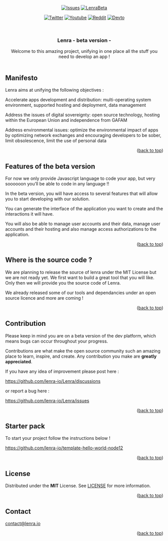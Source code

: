 <div id="top"></div>

<div align="center">

  [![Issues][issues-shield]][issues-url]
  [![LenraBeta][lenra-beta-shield]][lenra-beta-url]
</div>
<div align="center">
  <!-- Keep one empty line -->
  
  [![Twitter][twitter-shield]][twitter-url]
  [![Youtube][youtube-shield]][youtube-url]
  [![Reddit][reddit-shield]][reddit-url]
  [![Devto][devdotto-shield]][devdotto-url]
</div>



<!-- PROJECT LOGO -->
<br />
<div align="center">
  <!-- <a href="https://github.com/lenra-io/template-hello-world-node12">
    <img src="images/logo.png" alt="Logo" width="80" height="80">
  </a> -->

<h3 align="center">Lenra - beta version - </h3>

  <p align="center">
    Welcome to this amazing project, unifying in one place all the stuff you need to develop an app !
    <br />
    <br />
    <!-- 
    · -->
   
    
   
  </p>
</div>

<!-- GETTING STARTED -->
## Manifesto

Lenra aims at unifying the following objectives :


Accelerate apps development and distribution: multi-operating system environment, supported hosting and deployment, data management


Address the issues of digital sovereignty: open source technology, hosting within the European Union and independence from GAFAM


Address environmental issues: optimize the environmental impact of apps by optimizing network exchanges and encouraging developers to be sober, limit obsolescence, limit the use of personal data


<p align="right">(<a href="#top">back to top</a>)</p>

## Features of the beta version 

For now we only provide Javascript language to code your app, but very soooooon you’ll be able to code in any language !! 

In the beta version, you will have access to several features that will allow you to start developing with our solution. 

You can generate the interface of the application you want to create and the interactions it will have. 

You will also be able to manage user accounts and their data, manage user accounts and their hosting and also manage access authorizations to the application.


<p align="right">(<a href="#top">back to top</a>)</p>

## Where is the source code ? 
We are planning to release the source of lenra under the MIT License but we are not ready yet.
We first want to build a great tool that you will like. Only then we will provide you the source code of Lenra.

We already released some of our tools and dependancies under an open source licence and more are coming !

<p align="right">(<a href="#top">back to top</a>)</p>

## Contribution

Please keep in mind you are on a beta version of the dev platform, which means bugs can occur throughout your progress.

Contributions are what make the open source community such an amazing place to learn, inspire, and create. Any contribution you make are **greatly appreciated**.

If you have any idea of improvement please post here : 

https://github.com/lenra-io/Lenra/discussions

or report a bug here :

https://github.com/lenra-io/Lenra/issues


<p align="right">(<a href="#top">back to top</a>)</p>

## Starter pack 

To start your project follow the instructions below !

https://github.com/lenra-io/template-hello-world-node12


<p align="right">(<a href="#top">back to top</a>)</p>

<!-- LICENSE -->
## License

Distributed under the **MIT** License. See [LICENSE](./LICENSE) for more information.

<p align="right">(<a href="#top">back to top</a>)</p>



<!-- CONTACT -->
## Contact

contact@lenra.io

<p align="right">(<a href="#top">back to top</a>)</p>


<!-- MARKDOWN LINKS & IMAGES -->
<!-- https://www.markdownguide.org/basic-syntax/#reference-style-links -->
[contributors-shield]: https://img.shields.io/github/contributors/lenra-io/template-hello-world-node12.svg?style=for-the-badge
[contributors-url]: https://github.com/lenra-io/template-hello-world-node12/graphs/contributors
[forks-shield]: https://img.shields.io/github/forks/lenra-io/template-hello-world-node12.svg?style=for-the-badge
[forks-url]: https://github.com/lenra-io/template-hello-world-node12/network/members
[stars-shield]: https://img.shields.io/github/stars/lenra-io/template-hello-world-node12.svg?style=for-the-badge
[stars-url]: https://github.com/lenra-io/template-hello-world-node12/stargazers
[issues-shield]: https://img.shields.io/github/issues/lenra-io/Lenra.svg?style=for-the-badge
[issues-url]: https://github.com/lenra-io/Lenra
[license-shield]: https://img.shields.io/github/license/lenra-io/template-hello-world-node12.svg?style=for-the-badge
[license-url]: https://github.com/lenra-io/template-hello-world-node12/blob/master/LICENSE.txt
[twitter-shield]: https://img.shields.io/twitter/follow/lenra_dev.svg?style=for-the-badge&logo=twitter&label=%40lenra_dev
[twitter-url]: https://twitter.com/lenra_dev
[youtube-shield]: https://img.shields.io/youtube/channel/subscribers/UCsfPy59R3PTcFWtPO-Yklrw.svg?style=for-the-badge&label=Youtube&logo=youtube
[youtube-url]: https://www.youtube.com/channel/UCsfPy59R3PTcFWtPO-Yklrw
[reddit-shield]: https://img.shields.io/reddit/subreddit-subscribers/Lenra.svg?style=for-the-badge&logo=reddit&label=r%2Flenra
[reddit-url]: https://www.reddit.com/r/Lenra/
[devdotto-shield]: https://img.shields.io/badge/dev.to/lenra-read%20us-brightgreen.svg?style=for-the-badge&logo=devdotto
[devdotto-url]: https://dev.to/lenra
[github-org-shield]: https://img.shields.io/github/stars/lenra-io.svg?style=for-the-badge&logo=github
[github-org-url]: https://github.com/lenra-io
[lenra-beta-shield]: https://img.shields.io/badge/status-beta-orange.svg?style=for-the-badge
[lenra-beta-url]: https://www.lenra.io
